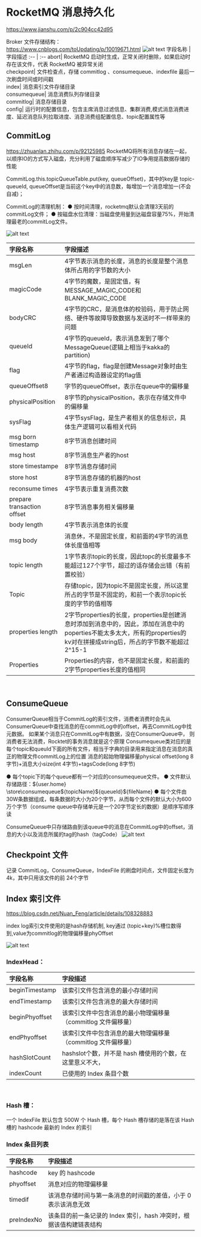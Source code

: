 # RocketMQ 消息持久化
https://www.jianshu.com/p/2c904cc42d95 

Broker 文件存储结构：
https://www.cnblogs.com/toUpdating/p/10019671.html
![alt text](https://img2018.cnblogs.com/blog/1399187/201811/1399187-20181126215917123-1722887406.png "CommitLog中的存储格式")
字段名称 | 字段描述
:-- | :--
abort| RocketMQ 启动时生成，正常关闭时删除，如果启动时存在该文件，代表 RocketMQ 被异常关闭  
checkpoint| 文件检查点，存储 commitlog 、consumequeue、indexfile 最后一次刷盘时间或时间戳  
index| 消息索引文件存储目录  
consumequeue| 消息消费队列存储目录  
commitlog| 消息存储目录  
config| 运行时的配置信息，包含主席消息过滤信息、集群消费,模式消息消费进度、延迟消息队列拉取进度、消息消费组配置信息、topic配置属性等  

## CommitLog
https://zhuanlan.zhihu.com/p/92125985
RocketMQ将所有消息存储在一起，以顺序IO的方式写入磁盘，充分利用了磁盘顺序写减少了IO争用提高数据存储的性能

CommitLog.this.topicQueueTable.put(key, queueOffset)，其中的key是 topic-queueId, queueOffset是当前这个key中的消息数，每增加一个消息增加一(不会自减)；

CommitLog的清理机制：
● 按时间清理，rocketmq默认会清理3天前的commitLog文件；
● 按磁盘水位清理：当磁盘使用量到达磁盘容量75%，开始清理最老的commitLog文件。

![alt text](https://pic4.zhimg.com/80/v2-cbf1c787be956417cf2427b23e643eef_1440w.jpg "CommitLog中的存储格式")

字段名称 | 字段描述
:-- | :--
msgLen |  4字节表示消息的长度，消息的长度是整个消息体所占用的字节数的大小  
magicCode | 4字节的魔数，是固定值，有MESSAGE_MAGIC_CODE和BLANK_MAGIC_CODE
bodyCRC | 4字节的CRC，是消息体的校验码，用于防止网络、硬件等故障导致数据与发送时不一样带来的问题
queueId | 4字节的queueId，表示消息发到了哪个MessageQueue(逻辑上相当于kakka的partition)
flag|4字节的flag，flag是创建Message对象时由生产者通过构造器设定的flag值
queueOffset8|字节的queueOffset，表示在queue中的偏移量
physicalPosition|8字节的physicalPosition，表示在存储文件中的偏移量
sysFlag|4字节sysFlag，是生产者相关的信息标识，具体生产逻辑可以看相关代码
msg born timestamp| 8字节消息创建时间
msg host|8字节消息生产者的host
store timestampe| 8字节消息存储时间
store host| 8字节消息存储的机器的host
reconsume times |4字节表示重复消费次数
prepare transaction offset | 8字节消息事务相关偏移量
body length | 4字节表示消息体的长度
msg body | 消息休，不是固定长度，和前面的4字节的消息体长度值相等
topic length | 1字节表示topic的长度，因此topc的长度最多不能超过127个字节，超过的话存储会出错（有前置校验）
Topic|存储topic，因为topic不是固定长度，所以这里所占的字节是不固定的，和前一个表示topic长度的字节的值相等
properties length |2字节properties的长度，properties是创建消息时添加到消息中的，因此，添加在消息中的poperties不能太多太大，所有的properties的kv对在拼接成string后，所占的字节数不能超过2^15-1
Properties|Properties的内容，也不是固定长度，和前面的2字节properties长度的值相同  

<br/>

## ConsumeQueue
ConsumerQueue相当于CommitLog的索引文件，消费者消费时会先从ConsumerQueue中查找消息的在commitLog中的offset，再去CommitLog中找元数据。
如果某个消息只在CommitLog中有数据，没在ConsumerQueue中， 则消费者无法消费，Rocktet的事务消息就是这个原理
Consumequeue类对应的是每个topic和queuId下面的所有文件，相当于字典的目录用来指定消息在消息的真正的物理文件commitLog上的位置
消息的起始物理偏移量physical offset(long 8字节)+消息大小size(int 4字节)+tagsCode(long 8字节)

● 每个topic下的每个queue都有一个对应的consumequeue文件。
● 文件默认存储路径：${user.home} \store\consumequeue\${topicName}\${queueId}\${fileName}
● 每个文件由30W条数据组成，每条数据的大小为20个字节，从而每个文件的默认大小为600万个字节（consume queue中存储单元是一个20字节定长的数据）是顺序写顺序读

ConsumeQueue中只存储路由到该queue中的消息在CommitLog中的offset，消息的大小以及消息所属的tag的hash（tagCode）
![alt text](https://pic4.zhimg.com/80/v2-14002dfc29ac5d12b0109c8f80ade4e7_1440w.jpg "CommitLog中的存储格式")

## Checkpoint 文件
记录 CommitLog，ConsumeQueue，IndexFile 的刷盘时间点，文件固定长度为 4k，其中只用该文件的前 24个字节

## Index 索引文件
https://blog.csdn.net/Nuan_Feng/article/details/108328883

index log索引文件使用的是hash存储机制, key通过 (topic+key)%槽位数得到,value为commitlog的物理偏移量phyOffset

![alt text](https://img-blog.csdnimg.cn/2020082820415171.png "CommitLog中的存储格式")

### IndexHead：
字段名称 | 字段描述
:-- | :--
beginTimestamp|该索引文件包含消息的最小存储时间  
endTimestamp|该索引文件包含消息的最大存储时间  
beginPhyoffset|该索引文件中包含消息的最小物理偏移量（commitlog 文件偏移量）  
endPhyoffset|该索引文件中包含消息的最大物理偏移量（commitlog 文件偏移量）  
hashSlotCount|hashslot个数，并不是 hash 槽使用的个数，在这里意义不大，  
indexCount|已使用的 Index 条目个数  
<br/>

### Hash 槽：
一个 IndexFile 默认包含 500W 个 Hash 槽，每个 Hash 槽存储的是落在该 Hash 槽的 hashcode 最新的 Index 的索引

### Index 条目列表

字段名称 | 字段描述
:-- | :--
hashcode|key 的 hashcode  
phyoffset|消息对应的物理偏移量  
timedif|该消息存储时间与第一条消息的时间戳的差值，小于 0 表示该消息无效  
preIndexNo|该条目的前一条记录的 Index 索引，hash 冲突时，根据该值构建链表结构  
<br/>
